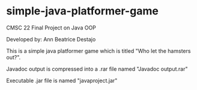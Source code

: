 # simple-java-platformer-game

<h>CMSC 22 Final Project on Java OOP</h>

Developed by: Ann Beatrice Destajo

This is a simple java platformer game which is titled "Who let the hamsters out?".

Javadoc output is compressed into a .rar file named "Javadoc output.rar"

Executable .jar file is named "javaproject.jar"
